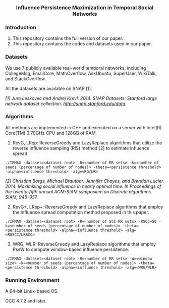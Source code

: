 <h3>
	<center>Influence Persistence Maximization in Temporal Social Networks</center>
</h3>

### Introduction

1. This repository contains the full version of our paper.
2. This repository contains the codes and datasets used in our paper.

### Datasets

We use 7 publicly available real-world temporal networks, including CollegeMsg, EmailCore, MathOverflow, AskUbuntu, SuperUser, WikiTalk,  and StackOverflow.

All the datasets are available on SNAP [1].

*[1] Jure Leskovec and Andrej Krevl. 2014. SNAP Datasets: Stanford large network dataset collection. http://snap.stanford.edu/data.*


### Algorithms

All methods are implemented in C++ and executed on a server with Intel(R) Core(TM) 3.70GHz CPU and 128GB of RAM.

1. RevG, LRep: ReverseGreedy and LazyReplace algorithms that utilize the reverse influence sampling (RIS) method [2] to
estimate influence spread.

```shell
./IPMAX -dataset=<dataset root> -R=<number of RR sets> -k=<number of seeds (percentage of number of nodes)> -theta=<persistence threshold> -alpha=<influence threshold> -alg=<RG/LR>
```

*[2] Christian Borgs, Michael Brautbar, Jennifer Chayes, and Brendan Lucier. 2014. Maximizing social influence in nearly optimal time. In Proceedings of the twenty-fifth annual ACM-SIAM symposium on Discrete algorithms. SIAM, 946–957.*


2. RevG+, LRep+: ReverseGreedy and LazyReplace algorithms that employ the influence spread computation method proposed in this paper.

```shell
./IPMAX -dataset=<dataset root> -R=<number of SCC-RR sets> -RSCC=50 -k=<number of seeds (percentage of number of nodes)> -theta=<persistence threshold> -alpha=<influence threshold> -alg=<RGSCC/LRSCC>
```

3. WRG, WLR: ReverseGreedy and LazyReplace algorithms that employ PssW to compute window-based influence persistence.

```shell
./IPMAX -dataset=<dataset root> -R=<number of RR sets> -W=<window size> -k=<number of seeds (percentage of number of nodes)> -theta=<persistence threshold> -alpha=<influence threshold> -alg=<WRG/WLR>
```


### Running Environment

A 64-bit Linux-based OS. 

GCC 4.7.2 and later.
